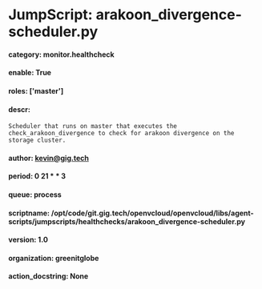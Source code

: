 
# JumpScript: arakoon_divergence-scheduler.py
        
#### category: monitor.healthcheck
#### enable: True
#### roles: ['master']
#### descr: 
```
Scheduler that runs on master that executes the check_arakoon_divergence to check for arakoon divergence on the storage cluster.

```
#### author: kevin@gig.tech
#### period: 0 21 * * 3
#### queue: process
#### scriptname: /opt/code/git.gig.tech/openvcloud/openvcloud/libs/agent-scripts/jumpscripts/healthchecks/arakoon_divergence-scheduler.py
#### version: 1.0
#### organization: greenitglobe
#### action_docstring: None
